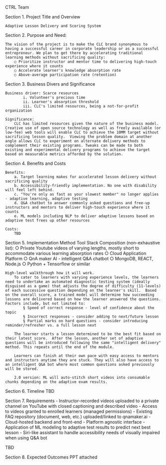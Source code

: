 CTRL Team

Section 1. Project Title and Overview

	Adaptive Lesson Delivery and Scoring System

Section 2. Purpose and Need:

	The vision of the project is to make the CLC brand synonymous to having a successful career in corporate leadership or as a successful  entrepreneur. We plan to get there by accelerating traditional learning methods without sacrificing quality:
		○ Prioritize instructor and mentor time to delivering high-touch experience where it counts
		○ Accelerate learner's knowledge absorption rate
		○ Above-average participation rate (retention)

Section 3. Business Divers and Significance

	Business driver: Scarce resources
			i. Volunteer's precious time
			ii. Learner's absorption threshold
			iii. CLC's limited resources, being a not-for-profit organization
	
	Significance:
		CLC has limited resources given the nature of the business model. Creative use of open source technology as well as freely available (or low-fee) web tools will enable CLC to achieve the 10MM target without sacrificing lesson quality.  Viewing the problem domain at another angle allows CLC to experiment on alternate delivery methods to complement their existing programs. Tweaks can be made to both existing and experimental delivery programs to achieve the target based on measurable metrics afforded by the solution.

Section 4. Benefits and Costs

	Benefits:
		a. Target learning makes for accelerated lesson delivery without sacrificing quality
		b. Accessibility-friendly implementation. No one with disability will feel left behind.
		c. "You're only as fast as your slowest member" no longer applies - adaptive learning, adaptive testing
		d. Q&A chatbot to answer commonly asked questions and free-up instructors and mentors to deliver high-touch experience where it counts
		e. ML models including NLP to deliver adaptive lessons based on adaptive test frees up other resources
	
	Costs:
		TBD

Section 5. Implementation Method
	Tool Stack Composition (non-exhaustive list):
		○ Private Youtube videos of varying lengths, mostly short to accommodate various learning absorption rates
		○ Cloud Application Platform
		○ QnA maker AI - intelligent Q&A chatbot
		○ MongoDB, REACT, Node.js
		○ Python + Tensorflow or similar

	High-level walkthrough how it will work.
		To cater to learners with varying experience levels, the learners need to undertake an automated diagnostic testing system (ideally disguised as a game) that adjusts the degree of difficulty (11-levels) of each successive question depending on the learner's skill.  Based on the overall score, a trained model will determine how succeeding lessons are delivered based on how the learner answered the questions. Factors include, but not limited to: 
			§ Speed of correct response - level of confidence about the topic
			§ Incorrect responses - consider adding to next/future lesson
			§ Partial marks on hard questions - consider introducing reminder/refresher vs. a full lesson next
		
		The learner starts a lesson determined to be the best fit based on their latest score.  After the lesson, another set of adaptive questions will be introduced following the same "intelligent delivery" method. This repeats until the end of the module. 
		
		Learners can finish at their own pace with easy access to mentors and instructors anytime they are stuck. They will also have access to an intelligent Q&A bot where most common questions asked previously will be stored.
		
		2.0 version: ML will auto-stitch short videos into consumable chunks depending on the adaptive exam results.

Section 6. Timeline
	TBD

Section 7. Requirements
	- Instructor-recorded videos uploaded to a private channel on YouTube with closed captioning and described video
	- Access to videos granted to enrolled learners (managed permissions)
	- Existing FAQ repository (document, web, etc.) uploaded/linked to qnamaker.ai
	- Cloud-hosted backend and front-end
	- Platform agnostic interface
	- Application of ML modeling to adaptive test results to predict next best lesson
	- Siri-like assistant to handle accessibility needs of visually impaired when using Q&A bot 

TBD

Section 8. Expected Outcomes
PPT attached
